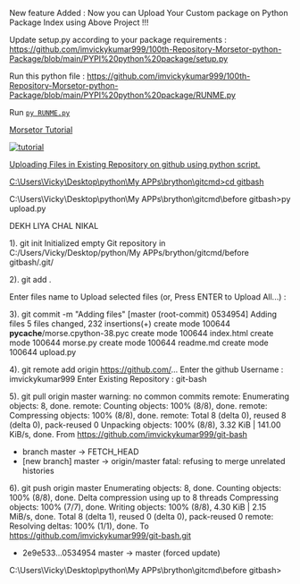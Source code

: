 New feature Added : Now you can Upload Your Custom package on Python Package Index using Above Project !!!

Update setup.py according to your package requirements : https://github.com/imvickykumar999/100th-Repository-Morsetor-python-Package/blob/main/PYPI%20python%20package/setup.py

Run this python file : https://github.com/imvickykumar999/100th-Repository-Morsetor-python-Package/blob/main/PYPI%20python%20package/RUNME.py

Run [`py RUNME.py`](https://github.com/imvickykumar999/100th-Repository-Morsetor-python-Package/blob/main/PYPI%20python%20package/RUNME.py)

[Morsetor Tutorial](https://github.com/imvickykumar999/100th-Repository-Morsetor-python-Package/blob/master/morse%20tutorial.ipynb)

[![tutorial](https://github.com/imvickykumar999/100th-Repository-Morsetor-python-Package/blob/main/screenshot.png?raw=true)](https://github.com/imvickykumar999/100th-Repository-Morsetor-python-Package/blob/master/morse%20tutorial.ipynb)

[Uploading Files in Existing Repository on github using python script.](https://github.com/imvickykumar999/git-bash/tree/master)

[C:\Users\Vicky\Desktop\python\My APPs\brython\gitcmd>cd gitbash](https://github.com/imvickykumar999/git-bash/blob/master/upload.py)

C:\Users\Vicky\Desktop\python\My APPs\brython\gitcmd\before gitbash>py upload.py

DEKH LIYA CHAL NIKAL

1). git init
Initialized empty Git repository in C:/Users/Vicky/Desktop/python/My APPs/brython/gitcmd/before gitbash/.git/

2). git add .

Enter files name to Upload selected files (or, Press ENTER to Upload All...) :

3). git commit -m "Adding files"
[master (root-commit) 0534954] Adding files
5 files changed, 232 insertions(+)
create mode 100644 __pycache__/morse.cpython-38.pyc
create mode 100644 index.html
create mode 100644 morse.py
create mode 100644 readme.md
create mode 100644 upload.py

4). git remote add origin https://github.com/...
Enter the github Username : imvickykumar999
Enter Existing Repository : git-bash

5). git pull origin master
warning: no common commits
remote: Enumerating objects: 8, done.
remote: Counting objects: 100% (8/8), done.
remote: Compressing objects: 100% (8/8), done.
remote: Total 8 (delta 0), reused 8 (delta 0), pack-reused 0
Unpacking objects: 100% (8/8), 3.32 KiB | 141.00 KiB/s, done.
From https://github.com/imvickykumar999/git-bash
* branch            master     -> FETCH_HEAD
* [new branch]      master     -> origin/master
fatal: refusing to merge unrelated histories

6). git push origin master
Enumerating objects: 8, done.
Counting objects: 100% (8/8), done.
Delta compression using up to 8 threads
Compressing objects: 100% (7/7), done.
Writing objects: 100% (8/8), 4.30 KiB | 2.15 MiB/s, done.
Total 8 (delta 1), reused 0 (delta 0), pack-reused 0
remote: Resolving deltas: 100% (1/1), done.
To https://github.com/imvickykumar999/git-bash.git
+ 2e9e533...0534954 master -> master (forced update)

C:\Users\Vicky\Desktop\python\My APPs\brython\gitcmd\before gitbash>
